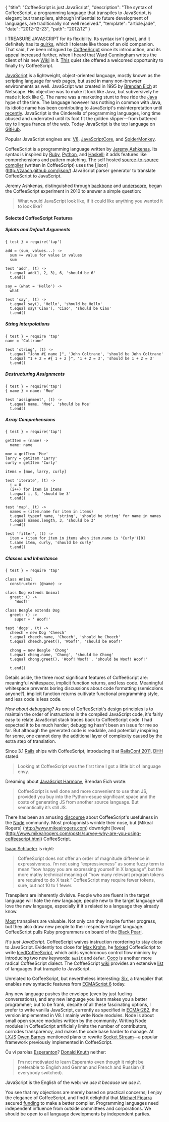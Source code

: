 {
  "title": "CoffeeScript is just JavaScript",
  "description": "The syntax of CoffeeScript, a programming language that transpiles to JavaScript, is elegant; but transpilers, although influential to future development of languages, are traditionally not well received.",
  "template": "article.jade",
  "date": "2012-12-23",
  "path": "2012/12"
}

I TREASURE JAVASCRIPT for its flexibility. Its syntax isn't great, and it definitely has its [quirks](http://oreilly.com/javascript/excerpts/javascript-good-parts/awful-parts.html), which I tolerate like those of an old companion. That said, I've been intrigued by [CoffeeScript](http://coffeescript.org/) since its introduction, and its appeal increased further, when I heard that [Ward Cunningham](http://en.wikipedia.org/wiki/Ward_Cunningham) writes the client of his new [Wiki](https://github.com/WardCunningham/Smallest-Federated-Wiki) in it. [This](https://github.com/michaelnisi/troubled/tree/master/src) quiet site offered a welcomed opportunity to finally try CoffeeScript.

[JavaScript](http://en.wikipedia.org/wiki/JavaScript) is a lightweight, object-oriented language, mostly known as the scripting language for web pages, but used in many non-browser environments as well. JavaScript was created in 1995 by [Brendan Eich](http://brendaneich.com/) at Netscape. His objective was to make it look like Java, but subversively he made it look like [C](http://en.wikipedia.org/wiki/C_(programming_language)). The name was a marketing stunt to free ride the [Java](http://en.wikipedia.org/wiki/Java_(programming_language)) hype of the time. The language however has nothing in common with Java, its idiotic name has been contributing to JavaScript's misinterpretation until [recently](http://javascript.crockford.com/popular.html). JavaScript is the Cinderella of programming languages, long time abused and underrated until its foot fit the golden slipper—from battered toy to lingua franca of the web. Today JavaScript is the top language on [GitHub](https://github.com/languages).

Popular JavaScript engines are: [V8](http://code.google.com/p/v8/), [JavaScriptCore](http://www.webkit.org/projects/javascript/index.html), and [SpiderMonkey](https://developer.mozilla.org/en/docs/SpiderMonkey).

CoffeeScript is a programming language written by [Jeremy Ashkenas](https://twitter.com/jashkenas). Its syntax is inspired by [Ruby](http://www.ruby-lang.org/en/), [Python](http://www.python.org/), and [Haskell](http://www.haskell.org/); it adds features like comprehensions and pattern matching. The self hosted [source-to-source compiler](http://en.wikipedia.org/wiki/Source-to-source_compiler) (written in CoffeeScript) uses the [jison] (http://zaach.github.com/jison/) JavaScript parser generator to translate CoffeeScript to JavaScript.

Jeremy Ashkenas, distinguished through [backbone](http://documentcloud.github.com/backbone) and [underscore](http://documentcloud.github.com/underscore), began the CoffeeScript experiment in 2010 to answer a simple question:
> What would JavaScript look like, if it could like anything you wanted it to look like?

#### Selected CoffeeScript Features

##### Splats and Default Arguments
    { test } = require('tap')

    add = (sum, values...) ->
      sum += value for value in values
      sum

    test 'add', (t) ->
      t.equal add(1, 2, 3), 6, 'should be 6'
      t.end()

    say = (what = 'Hello') ->
      what

    test 'say', (t) ->
      t.equal say(), 'Hello', 'should be Hello'
      t.equal say('Ciao'), 'Ciao', 'should be Ciao'
      t.end()

##### String Interpolations
    { test } = require 'tap'
    name = 'Coltrane'

    test 'string', (t) ->
      t.equal "John #{ name }", 'John Coltrane', 'should be John Coltrane'
      t.equal "1 + 2 = #{ 1 + 2 }", '1 + 2 = 3', 'should be 1 + 2 = 3'
      t.end()

##### Destructuring Assignments

    { test } = require('tap')
    { name } = name: 'Moe'

    test 'assignment', (t) ->
      t.equal name, 'Moe', 'should be Moe'
      t.end()       

##### Array Comprehensions

    { test } = require('tap')

    getItem = (name) ->
      name: name

    moe = getItem 'Moe'
    larry = getItem 'Larry'
    curly = getItem 'Curly'

    items = [moe, larry, curly]

    test 'iterate', (t) ->
      i = 0
      (i++) for item in items
      t.equal i, 3, 'should be 3'
      t.end()

    test 'map', (t) ->
      names = (item.name for item in items) 
      t.equal typeof name, 'string', 'should be string' for name in names
      t.equal names.length, 3, 'should be 3'
      t.end()

    test 'filter', (t) ->
      item = (item for item in items when item.name is 'Curly')[0]
      t.same item, curly, 'should be curly'
      t.end()

##### Classes and Inheritance
    { test } = require 'tap'

    class Animal
      constructor: (@name) ->
      
    class Dog extends Animal
      greet: () ->
        'Woof!'

    class Beagle extends Dog
      greet: () ->
        super + ' Woof!'

    test 'dogs', (t) ->
      cheech = new Dog 'Cheech'
      t.equal cheech.name, 'Cheech', 'should be Cheech'
      t.equal cheech.greet(), 'Woof!', 'should be Woof!'
      
      chong = new Beagle 'Chong'
      t.equal chong.name, 'Chong', 'should be Chong'
      t.equal chong.greet(), 'Woof! Woof!', 'should be Woof! Woof!'
      
      t.end()  

Details aside, the three most significant features of CoffeeScript are: meaningful whitespace, implicit function returns, and less code. Meaningful whitespace prevents boring discussions about code formatting (semicolons anyone?), implicit function returns cultivate functional programming style, and less code is less code.

*How about debugging?* As one of CoffeeScript's design principles is to maintain the order of instructions in the compiled JavaScript code, it's fairly easy to relate JavaScript stack traces back to CoffeeScript code. I had expected it to be much harder; debugging hasn't been an issue for me so far. But although the generated code is readable, and potentially inspiring for some, one cannot deny the additional layer of complexity caused by the extra step of translation.

Since 3.1 [Rails](http://rubyonrails.org/) ships with CoffeeScript, introducing it at [RailsConf 2011](http://www.rubyinside.com/dhh-keynote-streaming-live-from-railsconf-2011-right-here-right-now-4769.html), [DHH](http://david.heinemeierhansson.com/) stated:
> Looking at CoffeeScript was the first time I got a little bit of language envy. 

Dreaming about [JavaScript Harmony](https://mail.mozilla.org/pipermail/es-discuss/2008-August/006837.html), Brendan Eich wrote:
> CoffeeScript is well done and more convenient to use than JS, provided you buy into the Python-esque significant space and the costs of generating JS from another source language. But semantically it’s still JS.

There has been an amusing [discourse](http://procbits.com/2012/05/18/why-do-all-the-great-node-js-developers-hate-coffeescript/) about CoffeeScript's usefulness in the [Node](http://nodejs.org) community. Most protagonists wrinkle their nose, but [Mikeal Rogers] (http://www.mikealrogers.com) downright [loves] (http://www.mikealrogers.com/posts/survey-why-are-you-using-coffeescript.html) CoffeeScript.

[Isaac Schlueter](http://blog.izs.me/) is right:
> CoffeeScript does not offer an order of magnitude difference in expressiveness. I’m not using “expressiveness” as some fuzzy term to mean “how happy you are expressing yourself in X language”, but the more mathy technical meaning of “how many relevant program tokens are required to do X task.” CoffeeScript may require fewer tokens, sure, but not 10 to 1 fewer.

Transpilers are inherently divisive. People who are fluent in the target language will hate the new language; people new to the target language will love the new language, especially if it's related to a language they already know.

[Most](http://blog.floriancargoet.com/2012/03/brainfuck-part-1-what-is-it/) transpilers are valuable. Not only can they inspire further progress, but they also draw new people to their respective target language. CoffeeScript pulls Ruby programmers on board of the [Black Pearl](http://en.wikipedia.org/wiki/Black_Pearl).

*It's just JavaScript.* CoffeeScript waives instruction reordering to stay close to JavaScript. 
Evidently too close for [Max Krohn](https://twitter.com/maxtaco), he [forked](https://github.com/maxtaco/coffee-script) CoffeeScript to write [IcedCoffeeScript](http://maxtaco.github.com/coffee-script/), which adds synchronous control flow mimicry by introducing two new keywords: `await` and `defer`. 
[Coco](https://github.com/satyr/coco) is another more radical CoffeeScript dialect. 
The CoffeeScript [wiki](https://github.com/jashkenas/coffee-script/wiki) provides an extensive [list](https://github.com/jashkenas/coffee-script/wiki/List-of-languages-that-compile-to-JS) of languages that transpile to JavaScript.

Unrelated to CoffeeScript, but nevertheless interesting: [Six](https://github.com/matthewrobb/six), a transpiler that enables new syntactic features from [ECMAScript 6](http://addyosmani.com/blog/ecmascript-6-resources-for-the-curious-javascripter/) today.

Any new language pushes the envelope (even by just fueling conversations), and any new language you learn makes you a better programmer; but to be frank, despite of all these fascinating options, I prefer to write vanilla JavaScript, currently as specified in [ECMA-262](http://www.ecma-international.org/publications/standards/Ecma-262.htm), the version implemented in V8. I mainly write Node modules. Node is about small open source modules written by the community. Writing Node modules in CoffeeScript artificially limits the number of contributors, corrodes transparency, and makes the code base harder to manage. At [LXJS](http://2012.lxjs.org/) [Owen Barnes](https://github.com/owenb) mentioned plans to rewrite [Socket Stream](http://www.socketstream.org/)—a popular framework previously implemented in CoffeeScript. 

Ĉu vi parolas [Esperanton](http://en.wikipedia.org/wiki/Esperanto)? [Donald Knuth](http://en.wikipedia.org/wiki/Donald_Knuth) neither: 

> I’m not motivated to learn Esperanto even though it might be preferable to English and German and French and Russian (if everybody switched).

JavaScript is the English of the web: *we use it because we use it.*

You see that my objections are merely based on practical concerns; I enjoy the elegance of CoffeeScript, and find it delightful that [Michael Ficarra](https://github.com/michaelficarra) secured [funding](http://www.kickstarter.com/projects/michaelficarra/make-a-better-coffeescript-compiler) to make a better compiler. Programming languages need independent influence from outside committees and corporations. We should be open to all language developments by independent parties.
